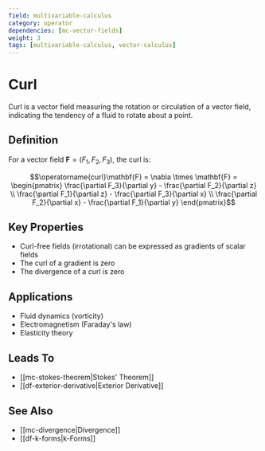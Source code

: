 ```yaml
---
field: multivariable-calculus
category: operator
dependencies: [mc-vector-fields]
weight: 3
tags: [multivariable-calculus, vector-calculus]
---
```


# Curl

Curl is a vector field measuring the rotation or circulation of a vector field, indicating the tendency of a fluid to rotate about a point.

## Definition
For a vector field $\mathbf{F} = (F_1, F_2, F_3)$, the curl is:

$$\operatorname{curl}\mathbf{F} = \nabla \times \mathbf{F} = \begin{pmatrix} 
\frac{\partial F_3}{\partial y} - \frac{\partial F_2}{\partial z} \\
\frac{\partial F_1}{\partial z} - \frac{\partial F_3}{\partial x} \\
\frac{\partial F_2}{\partial x} - \frac{\partial F_1}{\partial y}
\end{pmatrix}$$

## Key Properties
- Curl-free fields (irrotational) can be expressed as gradients of scalar fields
- The curl of a gradient is zero
- The divergence of a curl is zero

## Applications
- Fluid dynamics (vorticity)
- Electromagnetism (Faraday's law)
- Elasticity theory

## Leads To
- [[mc-stokes-theorem|Stokes' Theorem]]
- [[df-exterior-derivative|Exterior Derivative]]

## See Also
- [[mc-divergence|Divergence]]
- [[df-k-forms|k-Forms]]
